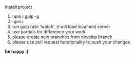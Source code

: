 

install project
1. npm i gulp -g
2. npm i
3. run gulp task 'watch', it will load localhost server
4. use partials for difference your work
5. please create new branches from develop branch
6. please use pull request functionality to push your changes


**be happy :)**